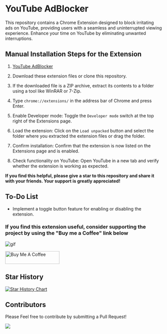 # YouTube AdBlocker

This repository contains a Chrome Extension designed to block irritating ads on YouTube, providing users with a seamless and uninterrupted viewing experience. Enhance your time on YouTube by eliminating unwanted interruptions.

## Manual Installation Steps for the Extension

1. [YouTube AdBlocker](https://github.com/kananinirav/YouTube_AdBlocker)

2. Download these extension files or clone this repository.

3. If the downloaded file is a ZIP archive, extract its contents to a folder using a tool like WinRAR or 7-Zip.

4. Type `chrome://extensions/` in the address bar of Chrome and press Enter.

5. Enable Developer mode: Toggle the `Developer mode` switch at the top right of the Extensions page.

6. Load the extension: Click on the `Load unpacked` button and select the folder where you extracted the extension files or drag the folder.

7. Confirm installation: Confirm that the extension is now listed on the Extensions page and is enabled.

8. Check functionality on YouTube: Open YouTube in a new tab and verify whether the extension is working as expected.

**If you find this helpful, please give a star to this repository and share it with your friends. Your support is greatly appreciated!**

## To-Do List

- Implement a toggle button feature for enabling or disabling the extension.

### If you find this extension useful, consider supporting the project by using the "Buy me a Coffee" link below

![gif](https://media.giphy.com/media/gTURHJs4e2Ies/giphy.gif)

<a href="https://www.buymeacoffee.com/kananinirav" target="_blank"><img src="https://cdn.buymeacoffee.com/buttons/default-orange.png" alt="Buy Me A Coffee" height="41" width="174"></a>

## Star History

[![Star History Chart](https://api.star-history.com/svg?repos=Youtube-AdBlocker/Youtube-AdBlocker&type=Date)](https://star-history.com/#Youtube-AdBlocker/Youtube-AdBlocker&Date)

## Contributors

Please Feel free to contribute by submitting a Pull Request!

[![](https://contrib.rocks/image?repo=kananinirav/Youtube-AdBlocker)](https://github.com/kananinirav/Youtube-AdBlocker/graphs/contributors)
